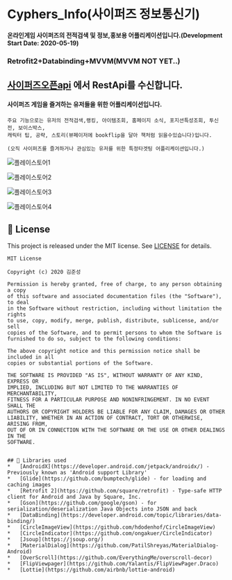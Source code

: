# Cyphers_Info(사이퍼즈 정보통신기)
#### 온라인게임 사이퍼즈의 전적검색 및 정보,홍보용 어플리케이션입니다.(Development Start Date: 2020-05-19) 

### Retrofit2+Databinding+MVVM(MVVM NOT YET..)
## [사이퍼즈오픈api](https://developers.neople.co.kr/contents/apiDocs/cyphers) 에서 RestApi를 수신합니다.
#### 사이퍼즈 게임을 즐겨하는 유저들을 위한 어플리케이션입니다. 

    주요 기능으로는 유저의 전적검색,랭킹, 아이템조회, 홈페이지 소식, 포지션특성조회, 투신전, 보이스박스,
    캐릭터 팁, 공략, 스토리(뷰페이저에 bookflip을 달아 책처럼 읽을수있습니다)입니다.

    (오직 사이퍼즈를 즐겨하거나 관심있는 유저를 위한 특정타겟팅 어플리케이션입니다.) 

![플레이스토어1](https://user-images.githubusercontent.com/40031858/84632569-0e340980-af2a-11ea-89f9-74f289ebeec0.jpg)


![플레이스토어2](https://user-images.githubusercontent.com/40031858/84632665-3459a980-af2a-11ea-9f2d-58d1a378d0b8.png)

![플레이스토어3](https://user-images.githubusercontent.com/40031858/84632694-3f143e80-af2a-11ea-9072-038bafd7e65f.png)

![플레이스토어4](https://user-images.githubusercontent.com/40031858/84632724-489da680-af2a-11ea-9524-7fe04ed8b0a2.png)

## 📝 License
This project is released under the MIT license.
See [LICENSE](./LICENSE) for details.

```
MIT License

Copyright (c) 2020 김준성

Permission is hereby granted, free of charge, to any person obtaining a copy
of this software and associated documentation files (the "Software"), to deal
in the Software without restriction, including without limitation the rights
to use, copy, modify, merge, publish, distribute, sublicense, and/or sell
copies of the Software, and to permit persons to whom the Software is
furnished to do so, subject to the following conditions:

The above copyright notice and this permission notice shall be included in all
copies or substantial portions of the Software.

THE SOFTWARE IS PROVIDED "AS IS", WITHOUT WARRANTY OF ANY KIND, EXPRESS OR
IMPLIED, INCLUDING BUT NOT LIMITED TO THE WARRANTIES OF MERCHANTABILITY,
FITNESS FOR A PARTICULAR PURPOSE AND NONINFRINGEMENT. IN NO EVENT SHALL THE
AUTHORS OR COPYRIGHT HOLDERS BE LIABLE FOR ANY CLAIM, DAMAGES OR OTHER
LIABILITY, WHETHER IN AN ACTION OF CONTRACT, TORT OR OTHERWISE, ARISING FROM,
OUT OF OR IN CONNECTION WITH THE SOFTWARE OR THE USE OR OTHER DEALINGS IN THE
SOFTWARE.


## 📃 Libraries used
*   [AndroidX](https://developer.android.com/jetpack/androidx/) - Previously known as 'Android support Library'
*   [Glide](https://github.com/bumptech/glide) - for loading and caching images 
*   [Retrofit 2](https://github.com/square/retrofit) - Type-safe HTTP client for Android and Java by Square, Inc. 
*   [Gson](https://github.com/google/gson) - for serialization/deserialization Java Objects into JSON and back
*   [DataBinding](https://developer.android.com/topic/libraries/data-binding/)
*   [CircleImageView](https://github.com/hdodenhof/CircleImageView)
*   [CircleIndicator](https://github.com/ongakuer/CircleIndicator)
*   [Jsoup](https://jsoup.org/)
*   [MaterialDialog](https://github.com/PatilShreyas/MaterialDialog-Android)
*   [OverScroll](https://github.com/EverythingMe/overscroll-decor)
*   [FlipViewpager](https://github.com/Yalantis/FlipViewPager.Draco)
*   [Lottie](https://github.com/airbnb/lottie-android)